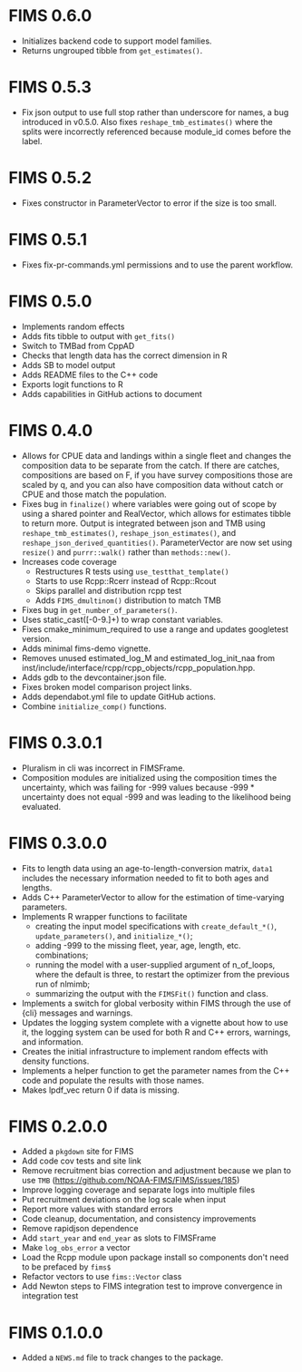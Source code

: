 # FIMS 0.6.0

* Initializes backend code to support model families.
* Returns ungrouped tibble from `get_estimates()`.

# FIMS 0.5.3

* Fix json output to use full stop rather than underscore for names, a bug
  introduced in v0.5.0. Also fixes `reshape_tmb_estimates()` where the splits
  were incorrectly referenced because module_id comes before the label.

# FIMS 0.5.2

* Fixes constructor in ParameterVector to error if the size is too small.

# FIMS 0.5.1

* Fixes fix-pr-commands.yml permissions and to use the parent workflow.

# FIMS 0.5.0

* Implements random effects
* Adds fits tibble to output with `get_fits()`
* Switch to TMBad from CppAD
* Checks that length data has the correct dimension in R
* Adds SB to model output
* Adds README files to the C++ code
* Exports logit functions to R
* Adds capabilities in GitHub actions to document

# FIMS 0.4.0

* Allows for CPUE data and landings within a single fleet and changes the
  composition data to be separate from the catch. If there are catches, 
  compositions are based on F, if you have survey compositions those are scaled
  by q, and you can also have composition data without catch or CPUE and those
  match the population.
* Fixes bug in `finalize()` where variables were going out of scope by using a
  shared pointer and RealVector, which allows for estimates tibble to return
  more. Output is integrated between json and TMB using
  `reshape_tmb_estimates()`, `reshape_json_estimates()`, and
  `reshape_json_derived_quantities()`. ParameterVector are now set using
  `resize()` and `purrr::walk()` rather than `methods::new()`.
* Increases code coverage
  * Restructures R tests using `use_testthat_template()`
  * Starts to use Rcpp::Rcerr instead of Rcpp::Rcout
  * Skips parallel and distribution rcpp test
  * Adds `FIMS_dmultinom()` distribution to match TMB
* Fixes bug in `get_number_of_parameters()`.
* Uses static_cast<Type>([-0-9\.]+) to wrap constant variables.
* Fixes cmake_minimum_required to use a range and updates googletest version.
* Adds minimal fims-demo vignette.
* Removes unused estimated_log_M and estimated_log_init_naa from
  inst/include/interface/rcpp/rcpp_objects/rcpp_population.hpp.
* Adds gdb to the devcontainer.json file.
* Fixes broken model comparison project links.
* Adds dependabot.yml file to update GitHub actions.
* Combine `initialize_comp()` functions.

# FIMS 0.3.0.1

* Pluralism in cli was incorrect in FIMSFrame.
* Composition modules are initialized using the composition times the
  uncertainty, which was failing for -999 values because -999 * uncertainty
  does not equal -999 and was leading to the likelihood being evaluated.

# FIMS 0.3.0.0

* Fits to length data using an age-to-length-conversion matrix, `data1`
  includes the necessary information needed to fit to both ages and lengths.
* Adds C++ ParameterVector to allow for the estimation of time-varying
  parameters.
* Implements R wrapper functions to facilitate
  * creating the input model specifications with `create_default_*()`,
    `update_parameters()`, and `initialize_*()`;
  * adding -999 to the missing fleet, year, age, length, etc. combinations;
  * running the model with a user-supplied argument of n_of_loops, where the
    default is three, to restart the optimizer from the previous run of nlmimb;
  * summarizing the output with the `FIMSFit()` function and class.
* Implements a switch for global verbosity within FIMS through the use
  of {cli} messages and warnings.
* Updates the logging system complete with a vignette about how to use it, the
  logging system can be used for both R and C++ errors, warnings, and
  information.
* Creates the initial infrastructure to implement random effects with density
  functions.
* Implements a helper function to get the parameter names from the
  C++ code and populate the results with those names.
* Makes lpdf_vec return 0 if data is missing.

# FIMS 0.2.0.0

* Added a `pkgdown` site for FIMS
* Add code cov tests and site link
* Remove recruitment bias correction and adjustment because we plan to use `TMB` (https://github.com/NOAA-FIMS/FIMS/issues/185)
* Improve logging coverage and separate logs into multiple files
* Put recruitment deviations on the log scale when input
* Report more values with standard errors
* Code cleanup, documentation, and consistency improvements
* Remove rapidjson dependence
* Add `start_year` and `end_year` as slots to FIMSFrame
* Make `log_obs_error` a vector
* Load the Rcpp module upon package install so components don't need to be prefaced by `fims$`
* Refactor vectors to use `fims::Vector` class
* Add Newton steps to FIMS integration test to improve convergence in integration test

# FIMS 0.1.0.0

* Added a `NEWS.md` file to track changes to the package.

